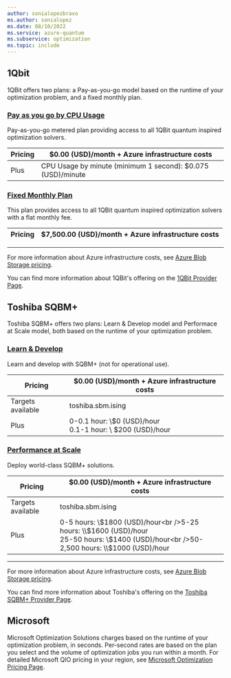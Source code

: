 ```yaml
---
author: sonialopezbravo
ms.author: sonialopez
ms.date: 08/10/2022
ms.service: azure-quantum
ms.subservice: optimization
ms.topic: include
---
```


## 1Qbit 

1QBit offers two plans: a Pay-as-you-go model based on the runtime of your optimization problem, and a fixed monthly plan.

### [Pay as you go by CPU Usage](#tab/tabid-payasgo)

Pay-as-you-go metered plan providing access to all 1QBit quantum inspired optimization solvers. 

|Pricing | $0.00 (USD)/month + Azure infrastructure costs  |
|---|---|
|Plus|CPU Usage by minute (minimum 1 second): $0.075 (USD)/minute |

### [Fixed Monthly Plan](#tab/tabid-fixed)

This plan provides access to all 1QBit quantum inspired optimization solvers with a flat monthly fee. 

|Pricing | $7,500.00 (USD)/month + Azure infrastructure costs  |
|---|---|

***
For more information about Azure infrastructure costs, see [Azure Blob Storage pricing](https://azure.microsoft.com/pricing/details/storage/blobs/).

You can find more information about 1QBit's offering on the [1QBit Provider Page](xref:microsoft.quantum.providers.optimization.1qbit).

## Toshiba SQBM+

Toshiba SQBM+ offers two plans: Learn & Develop model and Performace at Scale model, both based on the runtime of your optimization problem.

### [Learn & Develop](#tab/tabid-learndevelop)

Learn and develop with SQBM+ (not for operational use).

|Pricing | $0.00 (USD)/month + Azure infrastructure costs  |
|---|---|
|Targets available | toshiba.sbm.ising |
|Plus| 0-0.1 hour: \\$0 (USD)/hour<br />0.1-1 hour: \\ $200 (USD)/hour |


### [Performance at Scale](#tab/tabid-perfscale)

Deploy world-class SQBM+ solutions.

|Pricing | $0.00 (USD)/month + Azure infrastructure costs  |
|---|---|
|Targets available | toshiba.sbm.ising |
|Plus| 0-5 hours: \\$1800 (USD)/hour<br />5-25 hours: \\$1600 (USD)/hour<br />25-50 hours: \\$1400 (USD)/hour<br />50-2,500 hours: \\$1000 (USD)/hour |


***
For more information about Azure infrastructure costs, see [Azure Blob Storage pricing](https://azure.microsoft.com/pricing/details/storage/blobs/).

You can find more information about Toshiba's offering on the [Toshiba SQBM+ Provider Page](xref:microsoft.quantum.providers.optimization.toshiba).

## Microsoft

Microsoft Optimization Solutions charges based on the runtime of your optimization problem, in seconds. Per-second rates are based on the plan you select and the volume of optimization jobs you run within a month. For detailed Microsoft QIO pricing in your region, see [Microsoft Optimization Pricing Page](https://azure.microsoft.com/pricing/details/azure-quantum/).
